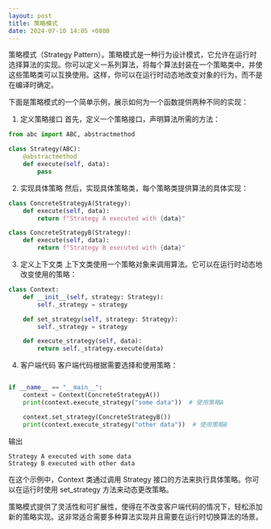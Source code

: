 ```yaml
---
layout: post
title: 策略模式
date: 2024-07-10 14:05 +0800
---
```

策略模式（Strategy Pattern）。策略模式是一种行为设计模式，它允许在运行时选择算法的实现。你可以定义一系列算法，将每个算法封装在一个策略类中，并使这些策略类可以互换使用。这样，你可以在运行时动态地改变对象的行为，而不是在编译时确定。

下面是策略模式的一个简单示例，展示如何为一个函数提供两种不同的实现：

1. 定义策略接口
首先，定义一个策略接口，声明算法所需的方法：

```python
from abc import ABC, abstractmethod

class Strategy(ABC):
    @abstractmethod
    def execute(self, data):
        pass
```
2. 实现具体策略
然后，实现具体策略类，每个策略类提供算法的具体实现：

```python
class ConcreteStrategyA(Strategy):
    def execute(self, data):
        return f"Strategy A executed with {data}"

class ConcreteStrategyB(Strategy):
    def execute(self, data):
        return f"Strategy B executed with {data}"
```
3. 定义上下文类
上下文类使用一个策略对象来调用算法。它可以在运行时动态地改变使用的策略：

```python
class Context:
    def __init__(self, strategy: Strategy):
        self._strategy = strategy

    def set_strategy(self, strategy: Strategy):
        self._strategy = strategy

    def execute_strategy(self, data):
        return self._strategy.execute(data)
```
4. 客户端代码
客户端代码根据需要选择和使用策略：

```python

if __name__ == "__main__":
    context = Context(ConcreteStrategyA())
    print(context.execute_strategy("some data"))  # 使用策略A

    context.set_strategy(ConcreteStrategyB())
    print(context.execute_strategy("other data"))  # 使用策略B
```
输出
```
Strategy A executed with some data
Strategy B executed with other data
```
在这个示例中，Context 类通过调用 Strategy 接口的方法来执行具体策略。你可以在运行时使用 set_strategy 方法来动态更改策略。

策略模式提供了灵活性和可扩展性，使得在不改变客户端代码的情况下，轻松添加新的策略实现。这非常适合需要多种算法实现并且需要在运行时切换算法的场景。